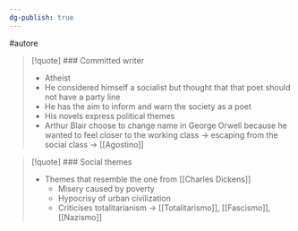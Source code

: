 ```yaml
---
dg-publish: true
---
```

#autore 

>[!quote] ### Committed writer
>- Atheist
>- He considered himself a socialist but thought that that poet should not have a party line
>- He has the aim to inform and warn the society as a poet
>- His novels express political themes
>- Arthur Blair choose to change name in George Orwell because he wanted to feel closer to the working class -> escaping from the social class -> [[Agostino]]

>[!quote] ### Social themes
>- Themes that resemble the one from [[Charles Dickens]]
>	- Misery caused by poverty
>	- Hypocrisy of urban civilization
>	- Criticises totalitarianism -> [[Totalitarismo]], [[Fascismo]], [[Nazismo]]

